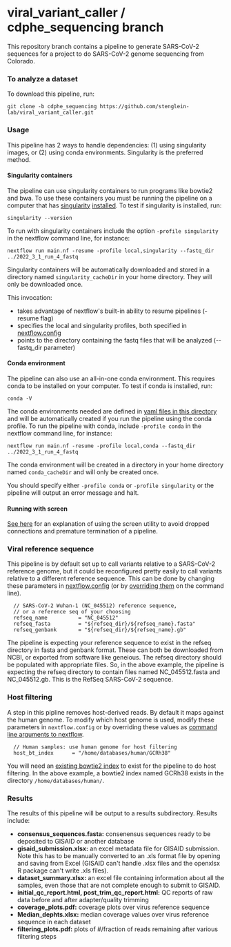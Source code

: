 # viral_variant_caller / cdphe_sequencing branch

This repository branch contains a pipeline to generate SARS-CoV-2 sequences for a project to do SARS-CoV-2 genome sequencing from Colorado.

### To analyze a dataset

To download this pipeline, run:

```
git clone -b cdphe_sequencing https://github.com/stenglein-lab/viral_variant_caller.git
```


### Usage

This pipeline has 2 ways to handle dependencies: (1) using singularity images, or (2) using conda environments.  Singularity is the preferred method.

#### Singularity containers
  
The pipeline can use singularity containers to run programs like bowtie2 and bwa.  To use these containers you must be running the pipeline on a computer that has [singularity](https://sylabs.io/singularity) [installed](https://sylabs.io/guides/latest/admin-guide/installation.html).  To test if singularity is installed, run:

```
singularity --version
```

To run with singularity containers include the option `-profile singularity` in the nextflow command line, for instance:

```
nextflow run main.nf -resume -profile local,singularity --fastq_dir ../2022_3_1_run_4_fastq
```
Singularity containers will be automatically downloaded and stored in a directory named `singularity_cacheDir` in your home directory.  They will only be downloaded once.

This invocation:
- takes advantage of nextflow's built-in ability to resume pipelines (-resume flag)
- specifies the local and singularity profiles, both specified in [nextflow.config](./nextflow.config)
- points to the directory containing the fastq files that will be analyzed (--fastq_dir parameter)

#### Conda environment

The pipeline can also use an all-in-one conda environment.  This requires conda to be installed on your computer.  To test if conda is installed, run:

```
conda -V
```

The conda environments needed are defined in [yaml files in this directory](./environment_setup/) and will be automatically created if you run the pipeline using the conda profile.  To run the pipeline with conda, include `-profile conda` in the nextflow command line, for instance:

```
nextflow run main.nf -resume -profile local,conda --fastq_dir ../2022_3_1_run_4_fastq
```

The conda environment will be created in a directory in your home directory named `conda_cacheDir` and will only be created once.

You should specify either `-profile conda` or `-profile singularity` or the pipeline will output an error message and halt.  

#### Running with screen

[See here](https://github.com/stenglein-lab/taxonomy_pipeline/blob/master/docs/tutorial.md#section_screen) for an explanation of using the screen utility to avoid dropped connections and premature termination of a pipeline.


### Viral reference sequence

This pipeline is by default set up to call variants relative to a SARS-CoV-2 reference genome, but it could be reconfigured pretty easily to call variants relative to a different reference sequence.  This can be done by changing these parameters in [nextflow.config](./nextflow.config) (or by [overriding them](https://www.nextflow.io/docs/latest/cli.html#pipeline-parameters) on the command line).  

```
  // SARS-CoV-2 Wuhan-1 (NC_045512) reference sequence,
  // or a reference seq of your choosing
  refseq_name          = "NC_045512"
  refseq_fasta         = "${refseq_dir}/${refseq_name}.fasta"
  refseq_genbank       = "${refseq_dir}/${refseq_name}.gb"
```

The pipeline is expecting your reference sequence to exist in the refseq directory in fasta and genbank format.  These can both be downloaded from NCBI, or exported from software like geneious.  The refseq directory should be populated with appropriate files.  So, in the above example, the pipeline is expecting the refseq directory to contain files named NC_045512.fasta and NC_045512.gb.  This is the RefSeq SARS-CoV-2 sequence.  

### Host filtering

A step in this pipline removes host-derived reads.  By default it maps against the human genome.  To modify which host genome is used, modify these parameters in `nextflow.config` or by overriding these values as [command line arguments to nextflow](https://www.nextflow.io/docs/latest/cli.html#pipeline-parameters).

```
  // Human samples: use human genome for host filtering
  host_bt_index      = "/home/databases/human/GCRh38"
```

You will need an [existing bowtie2 index](http://bowtie-bio.sourceforge.net/bowtie2/manual.shtml#the-bowtie2-build-indexer) to exist for the pipeline to do host filtering.  In the above example, a bowtie2 index named GCRh38 exists in the directory `/home/databases/human/`.

### Results

The results of this pipeline will be output to a results subdirectory.  Results include:

- **consensus_sequences.fasta:** consenensus sequences ready to be deposited to GISAID or another database
- **gisaid_submission.xlsx:** an excel metadata file for GISAID submission.  Note this has to be manually converted to an .xls format file by opening and saving from Excel (GISAID can't handle .xlsx files and the openxlsx R package can't write .xls files).
- **dataset_summary.xlsx:** an excel file containing information about all the samples, even those that are not complete enough to submit to GISAID.
- **initial_qc_report.html, post_trim_qc_report.html:** QC reports of raw data before and after adapter/quality trimming
- **coverage_plots.pdf:** coverage plots over virus reference sequence 
- **Median_dephts.xlsx:** median coverage values over virus reference sequence in each dataset
- **filtering_plots.pdf:** plots of #/fraction of reads remaining after various filtering steps

